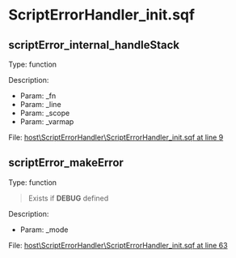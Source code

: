 # ScriptErrorHandler_init.sqf

## scriptError_internal_handleStack

Type: function

Description: 
- Param: _fn
- Param: _line
- Param: _scope
- Param: _varmap

File: [host\ScriptErrorHandler\ScriptErrorHandler_init.sqf at line 9](../../../Src/host/ScriptErrorHandler/ScriptErrorHandler_init.sqf#L9)
## scriptError_makeError

Type: function

> Exists if **DEBUG** defined

Description: 
- Param: _mode

File: [host\ScriptErrorHandler\ScriptErrorHandler_init.sqf at line 63](../../../Src/host/ScriptErrorHandler/ScriptErrorHandler_init.sqf#L63)
